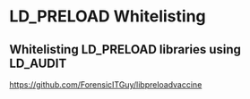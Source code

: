 # LD_PRELOAD Whitelisting

## Whitelisting LD_PRELOAD libraries using LD_AUDIT 

https://github.com/ForensicITGuy/libpreloadvaccine